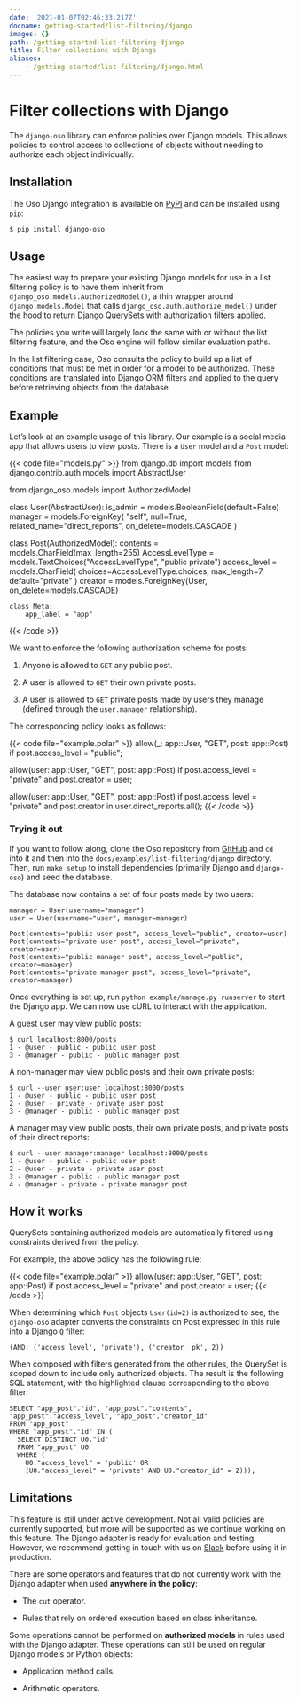 ```yaml
---
date: '2021-01-07T02:46:33.217Z'
docname: getting-started/list-filtering/django
images: {}
path: /getting-started-list-filtering-django
title: Filter collections with Django
aliases:
    - /getting-started/list-filtering/django.html
---
```


# Filter collections with Django

The `django-oso` library can enforce policies over Django models. This allows
policies to control access to collections of objects without needing to
authorize each object individually.

## Installation

The Oso Django integration is available on [PyPI](https://pypi.org/project/django-oso/) and can be installed using
`pip`:

```
$ pip install django-oso
```

## Usage

The easiest way to prepare your existing Django models for use in a list
filtering policy is to have them inherit from
`django_oso.models.AuthorizedModel()`, a thin wrapper around
`django.models.Model` that calls `django_oso.auth.authorize_model()`
under the hood to return Django QuerySets with authorization filters applied.

The policies you write will largely look the same with or without the list
filtering feature, and the Oso engine will follow similar evaluation paths.

In the list filtering case, Oso consults the policy to build up a list of
conditions that must be met in order for a model to be authorized. These
conditions are translated into Django ORM filters and applied to the query
before retrieving objects from the database.

## Example

Let’s look at an example usage of this library. Our example is a social media
app that allows users to view posts. There is a `User` model and a `Post`
model:

{{< code file="models.py" >}}
from django.db import models
from django.contrib.auth.models import AbstractUser

from django_oso.models import AuthorizedModel


class User(AbstractUser):
    is_admin = models.BooleanField(default=False)
    manager = models.ForeignKey(
        "self", null=True, related_name="direct_reports", on_delete=models.CASCADE
    )


class Post(AuthorizedModel):
    contents = models.CharField(max_length=255)
    AccessLevelType = models.TextChoices("AccessLevelType", "public private")
    access_level = models.CharField(
        choices=AccessLevelType.choices, max_length=7, default="private"
    )
    creator = models.ForeignKey(User, on_delete=models.CASCADE)

    class Meta:
        app_label = "app"
{{< /code >}}

We want to enforce the following authorization scheme for posts:


1. Anyone is allowed to `GET` any public post.


2. A user is allowed to `GET` their own private posts.


3. A user is allowed to `GET` private posts made by users they manage
(defined through the `user.manager` relationship).

The corresponding policy looks as follows:

{{< code file="example.polar" >}}
allow(_: app::User, "GET", post: app::Post) if
    post.access_level = "public";

allow(user: app::User, "GET", post: app::Post) if
    post.access_level = "private" and
    post.creator = user;

allow(user: app::User, "GET", post: app::Post) if
    post.access_level = "private" and
    post.creator in user.direct_reports.all();
{{< /code >}}

### Trying it out

If you want to follow along, clone the Oso repository from [GitHub](https://github.com/osohq/oso) and `cd`
into it and then into the `docs/examples/list-filtering/django` directory.
Then, run `make setup` to install dependencies (primarily Django and
`django-oso`) and seed the database.

The database now contains a set of four posts made by two users:

```
manager = User(username="manager")
user = User(username="user", manager=manager)

Post(contents="public user post", access_level="public", creator=user)
Post(contents="private user post", access_level="private", creator=user)
Post(contents="public manager post", access_level="public", creator=manager)
Post(contents="private manager post", access_level="private", creator=manager)
```

Once everything is set up, run `python example/manage.py runserver` to start
the Django app. We can now use cURL to interact with the application.

A guest user may view public posts:

```
$ curl localhost:8000/posts
1 - @user - public - public user post
3 - @manager - public - public manager post
```

A non-manager may view public posts and their own private posts:

```
$ curl --user user:user localhost:8000/posts
1 - @user - public - public user post
2 - @user - private - private user post
3 - @manager - public - public manager post
```

A manager may view public posts, their own private posts, and private posts of
their direct reports:

```
$ curl --user manager:manager localhost:8000/posts
1 - @user - public - public user post
2 - @user - private - private user post
3 - @manager - public - public manager post
4 - @manager - private - private manager post
```

## How it works

QuerySets containing authorized models are automatically filtered using
constraints derived from the policy.

For example, the above policy has the following rule:

{{< code file="example.polar" >}}
allow(user: app::User, "GET", post: app::Post) if
    post.access_level = "private" and
    post.creator = user;
{{< /code >}}

When determining which `Post` objects `User(id=2)` is authorized to see,
the `django-oso` adapter converts the constraints on Post expressed in this
rule into a Django `Q` filter:

```
(AND: ('access_level', 'private'), ('creator__pk', 2))
```

When composed with filters generated from the other rules, the QuerySet is
scoped down to include only authorized objects. The result is the following SQL
statement, with the highlighted clause corresponding to the above filter:

```
SELECT "app_post"."id", "app_post"."contents", "app_post"."access_level", "app_post"."creator_id"
FROM "app_post"
WHERE "app_post"."id" IN (
  SELECT DISTINCT U0."id"
  FROM "app_post" U0
  WHERE (
    U0."access_level" = 'public' OR
    (U0."access_level" = 'private' AND U0."creator_id" = 2)));
```

## Limitations

This feature is still under active development. Not all valid policies are
currently supported, but more will be supported as we continue working on this
feature. The Django adapter is ready for evaluation and testing. However, we
recommend getting in touch with us on [Slack](http://join-slack.osohq.com/) before using it in production.

There are some operators and features that do not currently work with the
Django adapter when used **anywhere in the policy**:


* The `cut` operator.


* Rules that rely on ordered execution based on class inheritance.

Some operations cannot be performed on **authorized models** in rules used with
the Django adapter. These operations can still be used on regular Django models
or Python objects:


* Application method calls.


* Arithmetic operators.